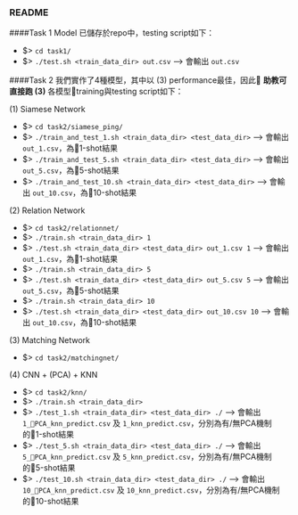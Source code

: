 ### README
####Task 1
Model 已儲存於repo中，testing script如下：
- $> `cd task1/`
- $> `./test.sh <train_data_dir> out.csv`
--> 會輸出 `out.csv`

####Task 2
我們實作了4種模型，其中以 (3) performance最佳，因此 **助教可直接跑 (3)**
各模型training與testing script如下：

(1) Siamese Network
- $> `cd task2/siamese_ping/`
- $> `./train_and_test_1.sh <train_data_dir> <test_data_dir>`
--> 會輸出 `out_1.csv`，為1-shot結果
- $> `./train_and_test_5.sh <train_data_dir> <test_data_dir>`
--> 會輸出 `out_5.csv`，為5-shot結果
- $> `./train_and_test_10.sh <train_data_dir> <test_data_dir>`
--> 會輸出 `out_10.csv`，為10-shot結果

(2) Relation Network
- $> `cd task2/relationnet/`
- $> `./train.sh <train_data_dir> 1`
- $> `./test.sh <train_data_dir> <test_data_dir> out_1.csv 1`
--> 會輸出 `out_1.csv`，為1-shot結果
- $> `./train.sh <train_data_dir> 5`
- $> `./test.sh <train_data_dir> <test_data_dir> out_5.csv 5`
--> 會輸出 `out_5.csv`，為5-shot結果
- $> `./train.sh <train_data_dir> 10`
- $> `./test.sh <train_data_dir> <test_data_dir> out_10.csv 10`
--> 會輸出 `out_10.csv`，為10-shot結果

(3) Matching Network
- $> `cd task2/matchingnet/`

(4) CNN + (PCA) + KNN
- $> `cd task2/knn/`
- $> `./train.sh <train_data_dir>`
- $> `./test_1.sh <train_data_dir> <test_data_dir> ./`
--> 會輸出 `1_PCA_knn_predict.csv` 及 `1_knn_predict.csv`，分別為有/無PCA機制的1-shot結果
- $> `./test_5.sh <train_data_dir> <test_data_dir> ./`
--> 會輸出 `5_PCA_knn_predict.csv` 及 `5_knn_predict.csv`，分別為有/無PCA機制的5-shot結果
- $> `./test_10.sh <train_data_dir> <test_data_dir> ./`
--> 會輸出 `10_PCA_knn_predict.csv` 及 `10_knn_predict.csv`，分別為有/無PCA機制的10-shot結果